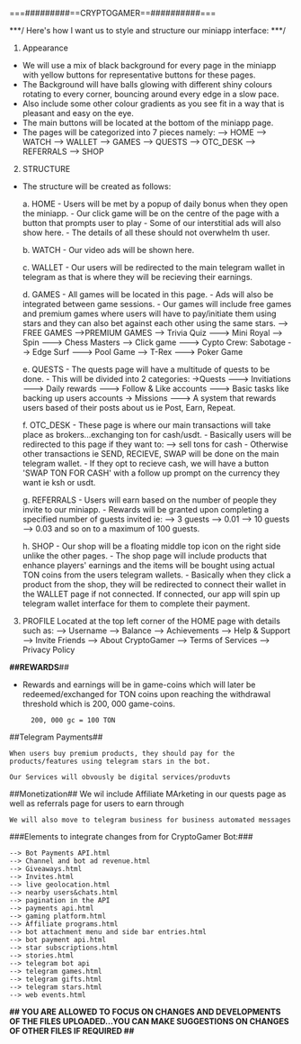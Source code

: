 ===#########==CRYPTOGAMER==##########===

***/ Here's how I want us to style and structure our miniapp interface: ***/

1. Appearance

- We will use a mix of black background for every page in the miniapp with yellow buttons for representative buttons for these pages.
- The Background will have balls glowing with different shiny colours rotating to every corner, bouncing around every edge in a slow pace.
- Also include some other colour gradients as you see fit in a way that is pleasant and easy on the eye.
- The main buttons will be located at the bottom of the miniapp page. 
- The pages will be categorized into 7 pieces namely:
                                            --> HOME
                                            --> WATCH
                                            --> WALLET
                                            --> GAMES
                                            --> QUESTS
                                            --> OTC_DESK
                                            --> REFERRALS
                                            --> SHOP

2. STRUCTURE
- The structure will be created as follows:

    a. HOME
        - Users will be met by a popup of daily bonus when they open the miniapp.
        - Our click game will be on the centre of the page with a button that prompts user to play
        - Some of our interstitial ads will also show here.
        - The details of all these should not overwhelm th user.

    b. WATCH
        - Our video ads will be shown here.

    c. WALLET
        - Our users will be redirected to the main telegram wallet in telegram as that is where they will be recieving their earnings.

    d. GAMES
        - All games will be located in this page.
        - Ads will also be integrated between game sessions.
        - Our games will include free games and premium games where users will have to pay/initiate them using stars and they can also bet against each other using the same stars.
                 --> FREE GAMES                                   -->PREMIUM GAMES
                    --> Trivia Quiz                                 ---> Mini Royal
                    --> Spin                                        ---> Chess Masters
                    --> Click game                                  ---> Cypto Crew: Sabotage
                    --> Edge Surf                                   ---> Pool Game
                    --> T-Rex                                       ---> Poker Game

    e. QUESTS
        - The quests page will have a multitude of quests to be done.
        - This will be divided into 2 categories:
                ->Quests ---> Invitiations
                         ---> Daily rewards
                         ---> Follow & Like accounts
                         ---> Basic tasks like backing up users accounts
                -> Missions
                        ---> A system that rewards users based of their posts about us ie Post, Earn, Repeat.

    f. OTC_DESK
        - These page is where our main transactions will take place as brokers...exchanging ton for cash/usdt.
        - Basically users will be redirected to this page if they want to:
                                --> sell tons for cash
        - Otherwise other transactions ie SEND, RECIEVE, SWAP will be done on the main telegram wallet.
        - If they opt to recieve cash, we will have a button 'SWAP TON FOR CASH' with a follow up prompt on 
            the currency they want ie ksh or usdt.

    g. REFERRALS
        - Users will earn based on the number of people they invite to our miniapp.
        - Rewards will be granted upon completing a specified number of guests invited ie:
                        --> 3 guests --> 0.01
                        --> 10 guests --> 0.03 and so on to a maximum of 100 guests.
                        
    h. SHOP
    	- Our shop will be a floating middle top icon on the right side unlike the other pages.
    	- The shop page will include products that enhance players' earnings and the items will be bought using actual 
    	TON coins from the users telegram wallets.
    	- Basically when they click a product from the shop, they will be redirected to connect their wallet in the WALLET page if not connected. If
    	connected, our app will spin up telegram wallet interface for them to complete their payment.
    	

3. PROFILE
    Located at the top left corner of the HOME page with details such as:
            --> Username
            --> Balance
            --> Achievements
            --> Help & Support
            --> Invite Friends
            --> About CryptoGamer
            --> Terms of Services
            --> Privacy Policy
        
**##REWARDS**##
* Rewards and earnings will be in game-coins which will later be redeemed/exchanged for TON coins upon reaching the withdrawal threshold which is 200, 000 game-coins. 

		200, 000 gc = 100 TON
		
		
##Telegram Payments##

    When users buy premium products, they should pay for the products/features using telegram stars in the bot.

    Our Services will obvously be digital services/produvts

##Monetization##
    We wil include Affiliate MArketing in our quests page as well as referrals page for users to earn through

    We will also move to telegram business for business automated messages


 ###Elements to integrate changes from for CryptoGamer Bot:###

    --> Bot Payments API.html
    --> Channel and bot ad revenue.html
    --> Giveaways.html
    --> Invites.html
    --> live geolocation.html
    --> nearby users&chats.html
    --> pagination in the API
    --> payments api.html
    --> gaming platform.html
    --> Affiliate programs.html
    --> bot attachment menu and side bar entries.html
    --> bot payment api.html
    --> star subscriptions.html
    --> stories.html
    --> telegram bot api
    --> telegram games.html
    --> telegram gifts.html
    --> telegram stars.html
    --> web events.html


**## YOU ARE ALLOWED TO FOCUS ON CHANGES AND DEVELOPMENTS OF THE FILES UPLOADED...YOU CAN MAKE SUGGESTIONS ON CHANGES OF OTHER FILES IF REQUIRED ##**

